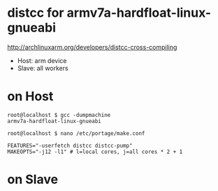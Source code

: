 # distcc for armv7a-hardfloat-linux-gnueabi

http://archlinuxarm.org/developers/distcc-cross-compiling


* Host: arm device
* Slave: all workers

# on Host
````
root@localhost $ gcc -dumpmachine
armv7a-hardfloat-linux-gnueabi

root@localhost $ nano /etc/portage/make.conf

FEATURES="-userfetch distcc distcc-pump"
MAKEOPTS="-j12 -l1" # l=local cores, j=all cores * 2 + 1
````

# on Slave
````

````
